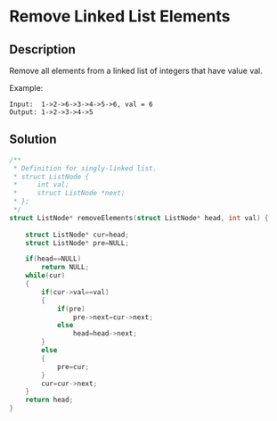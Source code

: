 # Remove Linked List Elements
## Description
Remove all elements from a linked list of integers that have value val.

Example:
```
Input:  1->2->6->3->4->5->6, val = 6
Output: 1->2->3->4->5
```
## Solution
```c
/**
 * Definition for singly-linked list.
 * struct ListNode {
 *     int val;
 *     struct ListNode *next;
 * };
 */
struct ListNode* removeElements(struct ListNode* head, int val) {
    
    struct ListNode* cur=head;
    struct ListNode* pre=NULL;

    if(head==NULL)
        return NULL;
    while(cur)
    {
        if(cur->val==val)
        {
            if(pre)
                pre->next=cur->next;
            else
                head=head->next;
        }
        else
        {
            pre=cur;
        }
        cur=cur->next;
    }
    return head;
}
```

